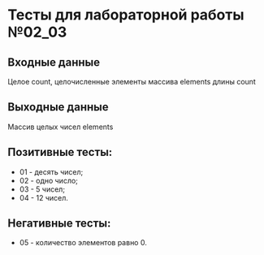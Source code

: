 # Тесты для лабораторной работы №02_03
## Входные данные
Целое count, целочисленные элементы массива elements длины count
## Выходные данные
Массив целых чисел elements
## Позитивные тесты:
- 01 - десять чисел;
- 02 - одно число;
- 03 - 5 чисел;
- 04 - 12 чисел.
## Негативные тесты:
- 05 - количество элементов равно 0.
